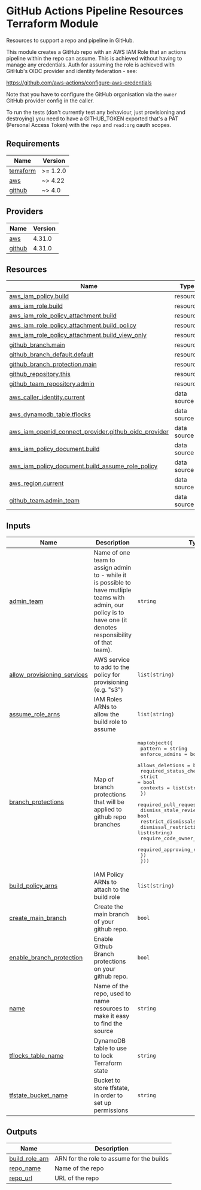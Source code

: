 <!-- BEGIN_TF_DOCS -->
# GitHub Actions Pipeline Resources Terraform Module

Resources to support a repo and pipeline in GitHub.

This module creates a GitHub repo with an AWS IAM Role that
an actions pipeline within the repo can assume. This is
achieved without having to manage any credentials. Auth for
assuming the role is achieved with GitHub's OIDC provider
and identity federation - see:

https://github.com/aws-actions/configure-aws-credentials

Note that you have to configure the GitHub organisation via
the `owner` GitHub provider config in the caller.

To run the tests (don't currently test any behaviour, just
provisioning and destroying) you need to have a GITHUB\_TOKEN
exported that's a PAT (Personal Access Token) with the
`repo` and `read:org` oauth scopes.

## Requirements

| Name | Version |
|------|---------|
| <a name="requirement_terraform"></a> [terraform](#requirement\_terraform) | >= 1.2.0 |
| <a name="requirement_aws"></a> [aws](#requirement\_aws) | ~> 4.22 |
| <a name="requirement_github"></a> [github](#requirement\_github) | ~> 4.0 |

## Providers

| Name | Version |
|------|---------|
| <a name="provider_aws"></a> [aws](#provider\_aws) | 4.31.0 |
| <a name="provider_github"></a> [github](#provider\_github) | 4.31.0 |

## Resources

| Name | Type |
|------|------|
| [aws_iam_policy.build](https://registry.terraform.io/providers/hashicorp/aws/latest/docs/resources/iam_policy) | resource |
| [aws_iam_role.build](https://registry.terraform.io/providers/hashicorp/aws/latest/docs/resources/iam_role) | resource |
| [aws_iam_role_policy_attachment.build](https://registry.terraform.io/providers/hashicorp/aws/latest/docs/resources/iam_role_policy_attachment) | resource |
| [aws_iam_role_policy_attachment.build_policy](https://registry.terraform.io/providers/hashicorp/aws/latest/docs/resources/iam_role_policy_attachment) | resource |
| [aws_iam_role_policy_attachment.build_view_only](https://registry.terraform.io/providers/hashicorp/aws/latest/docs/resources/iam_role_policy_attachment) | resource |
| [github_branch.main](https://registry.terraform.io/providers/integrations/github/latest/docs/resources/branch) | resource |
| [github_branch_default.default](https://registry.terraform.io/providers/integrations/github/latest/docs/resources/branch_default) | resource |
| [github_branch_protection.main](https://registry.terraform.io/providers/integrations/github/latest/docs/resources/branch_protection) | resource |
| [github_repository.this](https://registry.terraform.io/providers/integrations/github/latest/docs/resources/repository) | resource |
| [github_team_repository.admin](https://registry.terraform.io/providers/integrations/github/latest/docs/resources/team_repository) | resource |
| [aws_caller_identity.current](https://registry.terraform.io/providers/hashicorp/aws/latest/docs/data-sources/caller_identity) | data source |
| [aws_dynamodb_table.tflocks](https://registry.terraform.io/providers/hashicorp/aws/latest/docs/data-sources/dynamodb_table) | data source |
| [aws_iam_openid_connect_provider.github_oidc_provider](https://registry.terraform.io/providers/hashicorp/aws/latest/docs/data-sources/iam_openid_connect_provider) | data source |
| [aws_iam_policy_document.build](https://registry.terraform.io/providers/hashicorp/aws/latest/docs/data-sources/iam_policy_document) | data source |
| [aws_iam_policy_document.build_assume_role_policy](https://registry.terraform.io/providers/hashicorp/aws/latest/docs/data-sources/iam_policy_document) | data source |
| [aws_region.current](https://registry.terraform.io/providers/hashicorp/aws/latest/docs/data-sources/region) | data source |
| [github_team.admin_team](https://registry.terraform.io/providers/integrations/github/latest/docs/data-sources/team) | data source |

## Inputs

| Name | Description | Type | Default | Required |
|------|-------------|------|---------|:--------:|
| <a name="input_admin_team"></a> [admin\_team](#input\_admin\_team) | Name of one team to assign admin to - while it is possible to have mutliple teams with admin, our policy is to have one (it denotes responsibility of that team). | `string` | n/a | yes |
| <a name="input_allow_provisioning_services"></a> [allow\_provisioning\_services](#input\_allow\_provisioning\_services) | AWS service to add to the policy for provisioning (e.g. "s3") | `list(string)` | `[]` | no |
| <a name="input_assume_role_arns"></a> [assume\_role\_arns](#input\_assume\_role\_arns) | IAM Roles ARNs to allow the build role to assume | `list(string)` | `[]` | no |
| <a name="input_branch_protections"></a> [branch\_protections](#input\_branch\_protections) | Map of branch protections that will be applied to github repo branches | <pre>map(object({<br>    pattern          = string<br>    enforce_admins   = bool<br>    allows_deletions = bool<br>    required_status_checks = object({<br>      strict   = bool<br>      contexts = list(string)<br>    })<br>    required_pull_request_reviews = object({<br>      dismiss_stale_reviews           = bool<br>      restrict_dismissals             = bool<br>      dismissal_restrictions          = list(string)<br>      require_code_owner_reviews      = bool<br>      required_approving_review_count = number<br>    })<br>  }))</pre> | `{}` | no |
| <a name="input_build_policy_arns"></a> [build\_policy\_arns](#input\_build\_policy\_arns) | IAM Policy ARNs to attach to the build role | `list(string)` | `[]` | no |
| <a name="input_create_main_branch"></a> [create\_main\_branch](#input\_create\_main\_branch) | Create the main branch of your github repo. | `bool` | `true` | no |
| <a name="input_enable_branch_protection"></a> [enable\_branch\_protection](#input\_enable\_branch\_protection) | Enable Github Branch protections on your github repo. | `bool` | `false` | no |
| <a name="input_name"></a> [name](#input\_name) | Name of the repo, used to name resources to make it easy to find the source | `string` | n/a | yes |
| <a name="input_tflocks_table_name"></a> [tflocks\_table\_name](#input\_tflocks\_table\_name) | DynamoDB table to use to lock Terraform state | `string` | n/a | yes |
| <a name="input_tfstate_bucket_name"></a> [tfstate\_bucket\_name](#input\_tfstate\_bucket\_name) | Bucket to store tfstate, in order to set up permissions | `string` | n/a | yes |

## Outputs

| Name | Description |
|------|-------------|
| <a name="output_build_role_arn"></a> [build\_role\_arn](#output\_build\_role\_arn) | ARN for the role to assume for the builds |
| <a name="output_repo_name"></a> [repo\_name](#output\_repo\_name) | Name of the repo |
| <a name="output_repo_url"></a> [repo\_url](#output\_repo\_url) | URL of the repo |
<!-- END_TF_DOCS -->